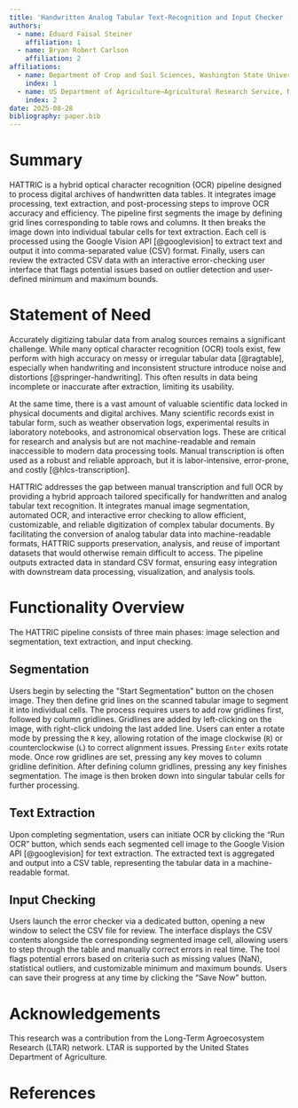 ```yaml
---
title: 'Handwritten Analog Tabular Text-Recognition and Input Checker (HATTRIC) Pipeline'
authors:
  - name: Eduard Faisal Steiner
    affiliation: 1
  - name: Bryan Robert Carlson
    affiliation: 2
affiliations:
  - name: Department of Crop and Soil Sciences, Washington State University, Pullman, Washington, USA
    index: 1
  - name: US Department of Agriculture–Agricultural Research Service, Northwest Sustainable Agroecosystems Research Unit, Pullman, Washington, USA
    index: 2
date: 2025-08-28
bibliography: paper.bib
---
```


# Summary

HATTRIC is a hybrid optical character recognition (OCR) pipeline designed to process digital archives of handwritten data tables. It integrates image processing, text extraction, and post-processing steps to improve OCR accuracy and efficiency. The pipeline first segments the image by defining grid lines corresponding to table rows and columns. It then breaks the image down into individual tabular cells for text extraction. Each cell is processed using the Google Vision API [@googlevision] to extract text and output it into comma-separated value (CSV) format. Finally, users can review the extracted CSV data with an interactive error-checking user interface that flags potential issues based on outlier detection and user-defined minimum and maximum bounds.

# Statement of Need

Accurately digitizing tabular data from analog sources remains a significant challenge. While many optical character recognition (OCR) tools exist, few perform with high accuracy on messy or irregular tabular data [@ragtable], especially when handwriting and inconsistent structure introduce noise and distortions [@springer-handwriting]. This often results in data being incomplete or inaccurate after extraction, limiting its usability.

At the same time, there is a vast amount of valuable scientific data locked in physical documents and digital archives. Many scientific records exist in tabular form, such as weather observation logs, experimental results in laboratory notebooks, and astronomical observation logs. These are critical for research and analysis but are not machine-readable and remain inaccessible to modern data processing tools. Manual transcription is often used as a robust and reliable approach, but it is labor-intensive, error-prone, and costly [@hlcs-transcription].

HATTRIC addresses the gap between manual transcription and full OCR by providing a hybrid approach tailored specifically for handwritten and analog tabular text recognition. It integrates manual image segmentation, automated OCR, and interactive error checking to allow efficient, customizable, and reliable digitization of complex tabular documents. By facilitating the conversion of analog tabular data into machine-readable formats, HATTRIC supports preservation, analysis, and reuse of important datasets that would otherwise remain difficult to access. The pipeline outputs extracted data in standard CSV format, ensuring easy integration with downstream data processing, visualization, and analysis tools.

# Functionality Overview

The HATTRIC pipeline consists of three main phases: image selection and segmentation, text extraction, and input checking.

## Segmentation

Users begin by selecting the "Start Segmentation" button on the chosen image. They then define grid lines on the scanned tabular image to segment it into individual cells. The process requires users to add row gridlines first, followed by column gridlines. Gridlines are added by left-clicking on the image, with right-click undoing the last added line. Users can enter a rotate mode by pressing the `R` key, allowing rotation of the image clockwise (`R`) or counterclockwise (`L`) to correct alignment issues. Pressing `Enter` exits rotate mode. Once row gridlines are set, pressing any key moves to column gridline definition. After defining column gridlines, pressing any key finishes segmentation. The image is then broken down into singular tabular cells for further processing.

## Text Extraction

Upon completing segmentation, users can initiate OCR by clicking the “Run OCR” button, which sends each segmented cell image to the Google Vision API [@googlevision] for text extraction. The extracted text is aggregated and output into a CSV table, representing the tabular data in a machine-readable format.

## Input Checking

Users launch the error checker via a dedicated button, opening a new window to select the CSV file for review. The interface displays the CSV contents alongside the corresponding segmented image cell, allowing users to step through the table and manually correct errors in real time. The tool flags potential errors based on criteria such as missing values (NaN), statistical outliers, and customizable minimum and maximum bounds. Users can save their progress at any time by clicking the “Save Now” button.

# Acknowledgements

This research was a contribution from the Long-Term Agroecosystem Research (LTAR) network. LTAR is supported by the United States Department of Agriculture.

# References






